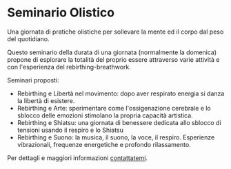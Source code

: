# Seminario Olistico

Una giornata di pratiche olistiche per sollevare la mente ed il corpo dal peso del quotidiano.

Questo seminario della durata di una giornata (normalmente la domenica) propone di esplorare la totalità del proprio essere attraverso varie attività e con l'esperienza del rebirthing-breathwork.

Seminari proposti:

- Rebirthing e Libertà nel movimento: dopo aver respirato energia si danza la libertà di esistere.
- Rebirthing e Arte: sperimentare come l'ossigenazione cerebrale e lo sblocco delle emozioni stimolano la propria capacità artistica.
- Rebirthing e Shiatsu: una giornata di benessere dedicata allo sblocco di tensioni usando il respiro e lo Shiatsu
- Rebirthing e Suono: la musica, il suono, la voce, il respiro. Esperienze vibrazionali, frequenze energetiche e profondo rilassamento.

Per dettagli e maggiori informazioni [contattatemi](../contatto).
